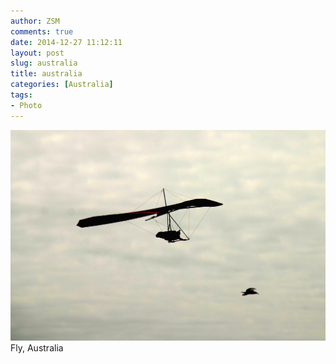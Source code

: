 ```yaml
---
author: ZSM
comments: true
date: 2014-12-27 11:12:11
layout: post
slug: australia
title: australia
categories: [Australia]
tags:
- Photo
---
```

![Australia](/public/thumb/aus2.jpg)
Fly, Australia